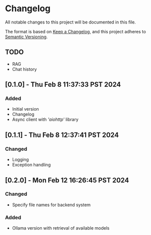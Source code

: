 <!-- markdownlint-disable MD024 -->
# Changelog

All notable changes to this project will be documented in this file.

The format is based on [Keep a Changelog](https://keepachangelog.com/en/1.0.0/),
and this project adheres to [Semantic Versioning](https://semver.org/spec/v2.0.0.html).

## TODO

- RAG
- Chat history

## [0.1.0] - Thu Feb  8 11:37:33 PST 2024

### Added

- Initial version
- Changelog
- Async client with _'aiohttp'_ library

## [0.1.1] - Thu Feb  8 12:37:41 PST 2024

### Changed

- Logging
- Exception handling


## [0.2.0] - Mon Feb 12 16:26:45 PST 2024

### Changed

- Specify file names for backend system

### Added

- Ollama version with retrieval of available models

